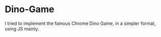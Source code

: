 # Dino-Game
I tried to implement the famous Chrome Dino Game, in a simpler format, using JS mainly.
